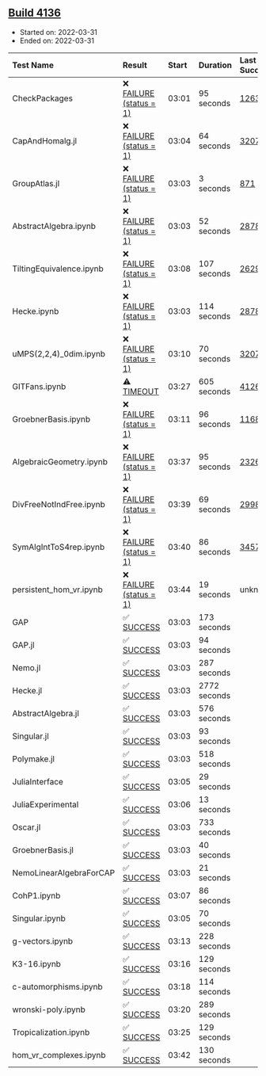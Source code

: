 ## [Build 4136](https://oscarci.mathematik.uni-kl.de/job/oscar-stable/4136/)

* Started on: 2022-03-31
* Ended on: 2022-03-31

| Test Name    | Result | Start | Duration | Last Success | First Failure |
|:-------------|:-------|:------|:---------|:-------------|:--------------|
| CheckPackages | ❌ [FAILURE (status = 1)](https://oscarci.mathematik.uni-kl.de/job/oscar-stable/4136/artifact/logs/build-4136/CheckPackages.log) | 03:01 | 95 seconds | [1263](https://oscarci.mathematik.uni-kl.de/job/oscar-stable/1263/) | [1264](https://oscarci.mathematik.uni-kl.de/job/oscar-stable/1264/) |
| CapAndHomalg.jl | ❌ [FAILURE (status = 1)](https://oscarci.mathematik.uni-kl.de/job/oscar-stable/4136/artifact/logs/build-4136/CapAndHomalg.jl.log) | 03:04 | 64 seconds | [3207](https://oscarci.mathematik.uni-kl.de/job/oscar-stable/3207/) | [3208](https://oscarci.mathematik.uni-kl.de/job/oscar-stable/3208/) |
| GroupAtlas.jl | ❌ [FAILURE (status = 1)](https://oscarci.mathematik.uni-kl.de/job/oscar-stable/4136/artifact/logs/build-4136/GroupAtlas.jl.log) | 03:03 | 3 seconds | [871](https://oscarci.mathematik.uni-kl.de/job/oscar-stable/871/) | [872](https://oscarci.mathematik.uni-kl.de/job/oscar-stable/872/) |
| AbstractAlgebra.ipynb | ❌ [FAILURE (status = 1)](https://oscarci.mathematik.uni-kl.de/job/oscar-stable/4136/artifact/logs/build-4136/AbstractAlgebra.ipynb.log) | 03:03 | 52 seconds | [2878](https://oscarci.mathematik.uni-kl.de/job/oscar-stable/2878/) | [2879](https://oscarci.mathematik.uni-kl.de/job/oscar-stable/2879/) |
| TiltingEquivalence.ipynb | ❌ [FAILURE (status = 1)](https://oscarci.mathematik.uni-kl.de/job/oscar-stable/4136/artifact/logs/build-4136/TiltingEquivalence.ipynb.log) | 03:08 | 107 seconds | [2629](https://oscarci.mathematik.uni-kl.de/job/oscar-stable/2629/) | [2630](https://oscarci.mathematik.uni-kl.de/job/oscar-stable/2630/) |
| Hecke.ipynb | ❌ [FAILURE (status = 1)](https://oscarci.mathematik.uni-kl.de/job/oscar-stable/4136/artifact/logs/build-4136/Hecke.ipynb.log) | 03:03 | 114 seconds | [2878](https://oscarci.mathematik.uni-kl.de/job/oscar-stable/2878/) | [2879](https://oscarci.mathematik.uni-kl.de/job/oscar-stable/2879/) |
| uMPS(2,2,4)_0dim.ipynb | ❌ [FAILURE (status = 1)](https://oscarci.mathematik.uni-kl.de/job/oscar-stable/4136/artifact/logs/build-4136/uMPS-2-2-4-_0dim.ipynb.log) | 03:10 | 70 seconds | [3207](https://oscarci.mathematik.uni-kl.de/job/oscar-stable/3207/) | [3208](https://oscarci.mathematik.uni-kl.de/job/oscar-stable/3208/) |
| GITFans.ipynb | ⚠ [TIMEOUT](https://oscarci.mathematik.uni-kl.de/job/oscar-stable/4136/artifact/logs/build-4136/GITFans.ipynb.log) | 03:27 | 605 seconds | [4126](https://oscarci.mathematik.uni-kl.de/job/oscar-stable/4126/) | [4127](https://oscarci.mathematik.uni-kl.de/job/oscar-stable/4127/) |
| GroebnerBasis.ipynb | ❌ [FAILURE (status = 1)](https://oscarci.mathematik.uni-kl.de/job/oscar-stable/4136/artifact/logs/build-4136/GroebnerBasis.ipynb.log) | 03:11 | 96 seconds | [1168](https://oscarci.mathematik.uni-kl.de/job/oscar-stable/1168/) | [1169](https://oscarci.mathematik.uni-kl.de/job/oscar-stable/1169/) |
| AlgebraicGeometry.ipynb | ❌ [FAILURE (status = 1)](https://oscarci.mathematik.uni-kl.de/job/oscar-stable/4136/artifact/logs/build-4136/AlgebraicGeometry.ipynb.log) | 03:37 | 95 seconds | [2326](https://oscarci.mathematik.uni-kl.de/job/oscar-stable/2326/) | [2327](https://oscarci.mathematik.uni-kl.de/job/oscar-stable/2327/) |
| DivFreeNotIndFree.ipynb | ❌ [FAILURE (status = 1)](https://oscarci.mathematik.uni-kl.de/job/oscar-stable/4136/artifact/logs/build-4136/DivFreeNotIndFree.ipynb.log) | 03:39 | 69 seconds | [2998](https://oscarci.mathematik.uni-kl.de/job/oscar-stable/2998/) | [2999](https://oscarci.mathematik.uni-kl.de/job/oscar-stable/2999/) |
| SymAlgIntToS4rep.ipynb | ❌ [FAILURE (status = 1)](https://oscarci.mathematik.uni-kl.de/job/oscar-stable/4136/artifact/logs/build-4136/SymAlgIntToS4rep.ipynb.log) | 03:40 | 86 seconds | [3457](https://oscarci.mathematik.uni-kl.de/job/oscar-stable/3457/) | [3458](https://oscarci.mathematik.uni-kl.de/job/oscar-stable/3458/) |
| persistent_hom_vr.ipynb | ❌ [FAILURE (status = 1)](https://oscarci.mathematik.uni-kl.de/job/oscar-stable/4136/artifact/logs/build-4136/persistent_hom_vr.ipynb.log) | 03:44 | 19 seconds | unknown | unknown |
| GAP | ✅ [SUCCESS](https://oscarci.mathematik.uni-kl.de/job/oscar-stable/4136/artifact/logs/build-4136/GAP.log) | 03:03 | 173 seconds |  |  |
| GAP.jl | ✅ [SUCCESS](https://oscarci.mathematik.uni-kl.de/job/oscar-stable/4136/artifact/logs/build-4136/GAP.jl.log) | 03:03 | 94 seconds |  |  |
| Nemo.jl | ✅ [SUCCESS](https://oscarci.mathematik.uni-kl.de/job/oscar-stable/4136/artifact/logs/build-4136/Nemo.jl.log) | 03:03 | 287 seconds |  |  |
| Hecke.jl | ✅ [SUCCESS](https://oscarci.mathematik.uni-kl.de/job/oscar-stable/4136/artifact/logs/build-4136/Hecke.jl.log) | 03:03 | 2772 seconds |  |  |
| AbstractAlgebra.jl | ✅ [SUCCESS](https://oscarci.mathematik.uni-kl.de/job/oscar-stable/4136/artifact/logs/build-4136/AbstractAlgebra.jl.log) | 03:03 | 576 seconds |  |  |
| Singular.jl | ✅ [SUCCESS](https://oscarci.mathematik.uni-kl.de/job/oscar-stable/4136/artifact/logs/build-4136/Singular.jl.log) | 03:03 | 93 seconds |  |  |
| Polymake.jl | ✅ [SUCCESS](https://oscarci.mathematik.uni-kl.de/job/oscar-stable/4136/artifact/logs/build-4136/Polymake.jl.log) | 03:03 | 518 seconds |  |  |
| JuliaInterface | ✅ [SUCCESS](https://oscarci.mathematik.uni-kl.de/job/oscar-stable/4136/artifact/logs/build-4136/JuliaInterface.log) | 03:05 | 29 seconds |  |  |
| JuliaExperimental | ✅ [SUCCESS](https://oscarci.mathematik.uni-kl.de/job/oscar-stable/4136/artifact/logs/build-4136/JuliaExperimental.log) | 03:06 | 13 seconds |  |  |
| Oscar.jl | ✅ [SUCCESS](https://oscarci.mathematik.uni-kl.de/job/oscar-stable/4136/artifact/logs/build-4136/Oscar.jl.log) | 03:03 | 733 seconds |  |  |
| GroebnerBasis.jl | ✅ [SUCCESS](https://oscarci.mathematik.uni-kl.de/job/oscar-stable/4136/artifact/logs/build-4136/GroebnerBasis.jl.log) | 03:03 | 40 seconds |  |  |
| NemoLinearAlgebraForCAP | ✅ [SUCCESS](https://oscarci.mathematik.uni-kl.de/job/oscar-stable/4136/artifact/logs/build-4136/NemoLinearAlgebraForCAP.log) | 03:03 | 21 seconds |  |  |
| CohP1.ipynb | ✅ [SUCCESS](https://oscarci.mathematik.uni-kl.de/job/oscar-stable/4136/artifact/logs/build-4136/CohP1.ipynb.log) | 03:07 | 86 seconds |  |  |
| Singular.ipynb | ✅ [SUCCESS](https://oscarci.mathematik.uni-kl.de/job/oscar-stable/4136/artifact/logs/build-4136/Singular.ipynb.log) | 03:05 | 70 seconds |  |  |
| g-vectors.ipynb | ✅ [SUCCESS](https://oscarci.mathematik.uni-kl.de/job/oscar-stable/4136/artifact/logs/build-4136/g-vectors.ipynb.log) | 03:13 | 228 seconds |  |  |
| K3-16.ipynb | ✅ [SUCCESS](https://oscarci.mathematik.uni-kl.de/job/oscar-stable/4136/artifact/logs/build-4136/K3-16.ipynb.log) | 03:16 | 129 seconds |  |  |
| c-automorphisms.ipynb | ✅ [SUCCESS](https://oscarci.mathematik.uni-kl.de/job/oscar-stable/4136/artifact/logs/build-4136/c-automorphisms.ipynb.log) | 03:18 | 114 seconds |  |  |
| wronski-poly.ipynb | ✅ [SUCCESS](https://oscarci.mathematik.uni-kl.de/job/oscar-stable/4136/artifact/logs/build-4136/wronski-poly.ipynb.log) | 03:20 | 289 seconds |  |  |
| Tropicalization.ipynb | ✅ [SUCCESS](https://oscarci.mathematik.uni-kl.de/job/oscar-stable/4136/artifact/logs/build-4136/Tropicalization.ipynb.log) | 03:25 | 129 seconds |  |  |
| hom_vr_complexes.ipynb | ✅ [SUCCESS](https://oscarci.mathematik.uni-kl.de/job/oscar-stable/4136/artifact/logs/build-4136/hom_vr_complexes.ipynb.log) | 03:42 | 130 seconds |  |  |
